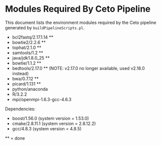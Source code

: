 # Modules Required By Ceto Pipeline

This document lists the environment modules required by the Ceto pipeline
generated by `buildPipelineScripts.pl`.

- bcl2fastq/2.17.1.14 **
- bowtie2/2.2.6 **
- tophat/2.1.0 **
- samtools/1.2 **
- java/jdk1.8.0_25 **
- bowtie/1.1.2 **
- bedtools/2.17.0 ** (NOTE: v2.17.0 no longer available, used v2.18.0 instead)
- bwa/0.7.12 **
- picard/1.131 **
- python/anaconda
- R/3.2.2
- mpi/openmpi-1.6.3-gcc-4.6.3

Dependencies:
- boost/1.56.0		(system version = 1.53.0)
- cmake/2.8.11.1	(system version = 2.8.12.2)
- gcc/4.8.3		(system version = 4.8.5)

** = done
